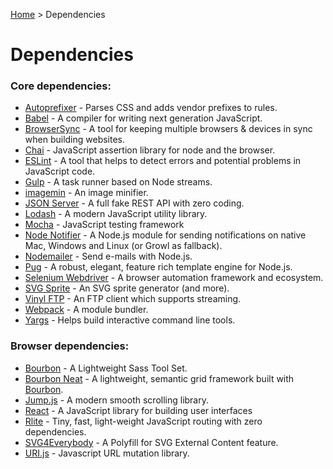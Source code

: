 [Autoprefixer]:         https://github.com/postcss/autoprefixer
[Babel]:                https://babeljs.io
[Bourbon Neat]:         http://neat.bourbon.io
[Bourbon]:              http://bourbon.io
[BrowserSync]:          https://www.browsersync.io
[Chai]:                 http://chaijs.com
[ESLint]:               http://eslint.org
[Gulp]:                 http://gulpjs.com
[Home]:                 index.md
[imagemin]:             https://github.com/imagemin/imagemin
[JSON Server]:          https://github.com/typicode/json-server
[Jump.js]:              https://github.com/callmecavs/jump.js
[Lodash]:               https://lodash.com
[Mocha]:                http://mochajs.org
[Node Notifier]:        https://github.com/mikaelbr/node-notifier
[Nodemailer]:           https://community.nodemailer.com
[Pug]:                  https://pugjs.org
[React]:                https://facebook.github.io/react
[Rlite]:                https://github.com/chrisdavies/rlite
[Selenium Webdriver]:   http://www.seleniumhq.org
[SVG Sprite]:           https://github.com/jkphl/svg-sprite
[SVG4Everybody]:        https://github.com/jonathantneal/svg4everybody
[URI.js]:               https://github.com/medialize/URI.js
[Vinyl FTP]:            https://github.com/morris/vinyl-ftp
[Webpack]:              https://webpack.js.org
[Yargs]:                http://yargs.js.org

[Home] > Dependencies

# Dependencies

### Core dependencies:

* [Autoprefixer] - Parses CSS and adds vendor prefixes to rules.
* [Babel] - A compiler for writing next generation JavaScript.
* [BrowserSync] - A tool for keeping multiple browsers & devices in sync when building websites.
* [Chai] - JavaScript assertion library for node and the browser.
* [ESLint] - A tool that helps to detect errors and potential problems in JavaScript code.
* [Gulp] - A task runner based on Node streams.
* [imagemin] - An image minifier.
* [JSON Server] - A full fake REST API with zero coding.
* [Lodash] - A modern JavaScript utility library.
* [Mocha] - JavaScript testing framework
* [Node Notifier] - A Node.js module for sending notifications on native Mac, Windows and Linux (or Growl as fallback).
* [Nodemailer] - Send e-mails with Node.js.
* [Pug] - A robust, elegant, feature rich template engine for Node.js.
* [Selenium Webdriver] - A browser automation framework and ecosystem.
* [SVG Sprite] - An SVG sprite generator (and more).
* [Vinyl FTP] - An FTP client which supports streaming.
* [Webpack] - A module bundler.
* [Yargs] - Helps build interactive command line tools.

### Browser dependencies:

* [Bourbon] - A Lightweight Sass Tool Set.
* [Bourbon Neat] - A lightweight, semantic grid framework built with [Bourbon].
* [Jump.js] - A modern smooth scrolling library.
* [React] - A JavaScript library for building user interfaces
* [Rlite] - Tiny, fast, light-weight JavaScript routing with zero dependencies.
* [SVG4Everybody] - A Polyfill for SVG External Content feature.
* [URI.js] - Javascript URL mutation library.
